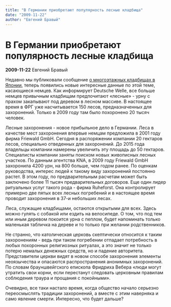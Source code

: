 ```yaml
---
title: "В Германии приобретают популярность лесные кладбища"
date: "2009-11-22"
author: "Евгений Бравый"
---
```


# В Германии приобретают популярность лесные кладбища

**2009-11-22** Евгений Бравый

Недавно мы публиковали сообщение [о многоэтажных кладбищах в Японии](/1520.md), теперь появились новые интересные данные по этой теме, касающиеся немцев. Как информирует Deutsche Welle, все больше немцев привычным кладбищам предпочитают «лесные» - урну с прахом закапывают под деревом в лесном массиве. В настоящее время в ФРГ уже насчитывается 150 лесов, предназначенных для захоронений. Только в 2009 году там было похоронено 20 тысяч человек.

Лесные захоронения - новое прибыльное дело в Германии. Леса в качестве мест захоронения впервые немцам предложила в 2001 году фирма Friewald GmbH. Сегодня в распоряжении компании 20 гектаров лесов, специально отведенных для захоронений. До 2015 года владельцы компании намерены увеличить эту площадь до 50 гектаров. Специалисты компании заняты поиском новых живописных лесных участков. По данным агентства KNA, в 2009 году Friewald GmbH захоронила 4200 урн, на 800 больше, чем годом ранее. По оценкам руководства, интерес людей к такому виду захоронений постоянно растет. В этом году, по предварительным расчетам может быть заключено более 11 тысяч предварительных договоров. Еще один лидер ритуальных услуг такого рода - фирма Ruheforst. Она контролирует примерно две пятых всех лесных погребений и в настоящее время проводит захоронения в 37-и небольших лесах.

Леса, служащие кладбищами, остаются открытыми для всех. Здесь можно гулять с собакой или ездить на велосипеде. О том, что под тем или иным деревом покоится урна с пеплом, будет напоминать только маленькая табличка на дереве и то только при желании родственников.

Не странно, что католическая церковь скептически относится к таким захоронениям - ведь при таком погребении отпадает потребность в любых похоронных религиозных ритуалах, а это значит не только потерю немалых денежных средств, но и падение авторитета. Представители церкви видят в новом способе захоронения элементы неоязычества и опасаются распространения анонимных захоронений. По словам брауншвейгского епископа Фридриха Вебера «люди могут утратить свои корни, если перестанут следовать церковным правилам соблюдения траура и прощания с покойными».

Очевидно, все таки настало время, когда общество начало серьезно переосмыслять традиции захоронений, а вместе с этим наверняка и само явление смерти. Интересно, что будет дальше?